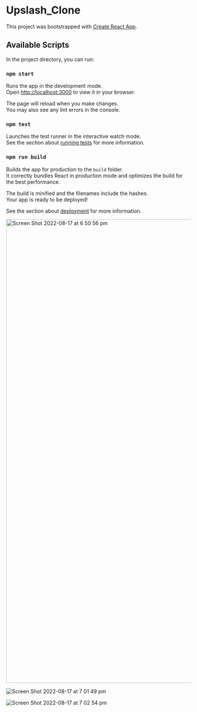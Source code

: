 # Upslash_Clone 



This project was bootstrapped with [Create React App](https://github.com/facebook/create-react-app).

## Available Scripts

In the project directory, you can run:

### `npm start`

Runs the app in the development mode.\
Open [http://localhost:3000](http://localhost:3000) to view it in your browser.

The page will reload when you make changes.\
You may also see any lint errors in the console.

### `npm test`

Launches the test runner in the interactive watch mode.\
See the section about [running tests](https://facebook.github.io/create-react-app/docs/running-tests) for more information.

### `npm run build`

Builds the app for production to the `build` folder.\
It correctly bundles React in production mode and optimizes the build for the best performance.

The build is minified and the filenames include the hashes.\
Your app is ready to be deployed!

See the section about [deployment](https://facebook.github.io/create-react-app/docs/deployment) for more information.




<img width="1260" alt="Screen Shot 2022-08-17 at 6 50 56 pm" src="https://user-images.githubusercontent.com/37270379/185081289-94fb0d36-47ec-451f-ab18-c81fda448051.png">

![Screen Shot 2022-08-17 at 7 01 49 pm](https://user-images.githubusercontent.com/37270379/185081946-7a2c2df1-f169-4961-9b0c-e78d4d8501a5.png)


![Screen Shot 2022-08-17 at 7 02 54 pm](https://user-images.githubusercontent.com/37270379/185082010-24f5de89-9d14-44ad-a5c2-dc7880cd8777.png)


